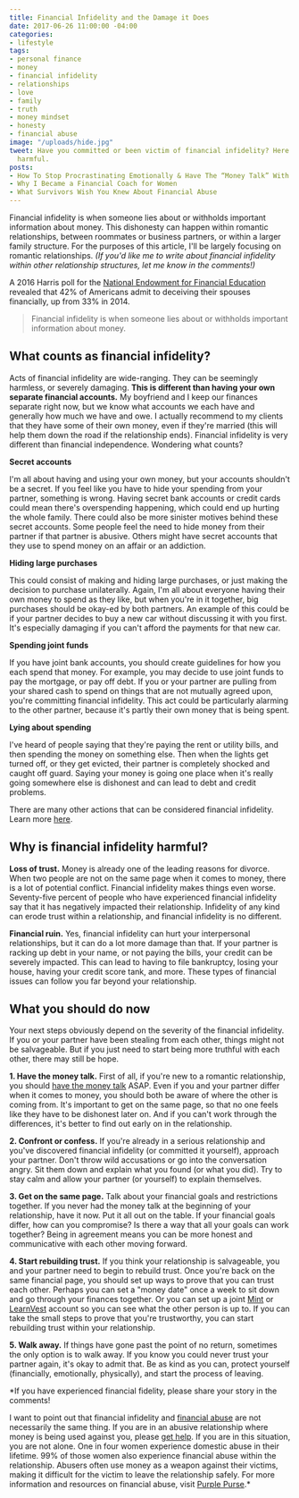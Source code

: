 ```yaml
---
title: Financial Infidelity and the Damage it Does
date: 2017-06-26 11:00:00 -04:00
categories:
- lifestyle
tags:
- personal finance
- money
- financial infidelity
- relationships
- love
- family
- truth
- money mindset
- honesty
- financial abuse
image: "/uploads/hide.jpg"
tweet: Have you committed or been victim of financial infidelity? Here's why it's
  harmful.
posts:
- How To Stop Procrastinating Emotionally & Have The “Money Talk” With Your S.O.
- Why I Became a Financial Coach for Women
- What Survivors Wish You Knew About Financial Abuse
---
```


Financial infidelity is when someone lies about or withholds important information about money. This dishonesty can happen within romantic relationships, between roommates or business partners, or within a larger family structure.  For the purposes of this article, I'll be largely focusing on romantic relationships. *(If you'd like me to write about financial infidelity within other relationship structures, let me know in the comments!)*

A 2016 Harris poll for the [National Endowment for Financial Education ](http://www.nefe.org/press-room/news/americans-confess-to-financial-infidelity.aspx)revealed that 42% of Americans admit to deceiving their spouses financially, up from 33% in 2014.

> Financial infidelity is when someone lies about or withholds important information about money.

## What counts as financial infidelity?

Acts of financial infidelity are wide-ranging. They can be seemingly harmless, or severely damaging. **This is different than having your own separate financial accounts.** My boyfriend and I keep our finances separate right now, but we know what accounts we each have and generally how much we have and owe. I actually recommend to my clients that they have some of their own money, even if they're married (this will help them down the road if the relationship ends). Financial infidelity is very different than financial independence. Wondering what counts?

**Secret accounts**

I'm all about having and using your own money, but your accounts shouldn't be a secret. If you feel like you have to hide your spending from your partner, something is wrong. Having secret bank accounts or credit cards could mean there's overspending happening, which could end up hurting the whole family. There could also be more sinister motives behind these secret accounts. Some people feel the need to hide money from their partner if that partner is abusive. Others might have secret accounts that they use to spend money on an affair or an addiction.

**Hiding large purchases**

This could consist of making and hiding large purchases, or just making the decision to purchase unilaterally. Again, I'm all about everyone having their own money to spend as they like, but when you're in it together, big purchases should be okay-ed by both partners. An example of this could be if your partner decides to buy a new car without discussing it with you first. It's especially damaging if you can't afford the payments for that new car.

**Spending joint funds**

If you have joint bank accounts, you should create guidelines for how you each spend that money. For example, you may decide to use joint funds to pay the mortgage, or pay off debt. If you or your partner are pulling from your shared cash to spend on things that are not mutually agreed upon, you're committing financial infidelity. This act could be particularly alarming to the other partner, because it's partly their own money that is being spent.

**Lying about spending**

I've heard of people saying that they're paying the rent or utility bills, and then spending the money on something else. Then when the lights get turned off, or they get evicted, their partner is completely shocked and caught off guard. Saying your money is going one place when it's really going somewhere else is dishonest and can lead to debt and credit problems.

There are many other actions that can be considered financial infidelity. Learn more [here](https://www.forbes.com/sites/vanessamcgrady/2016/06/02/infidelity/#5eb6147d3735).

## Why is financial infidelity harmful?

**Loss of trust.** Money is already one of the leading reasons for divorce. When two people are not on the same page when it comes to money, there is a lot of potential conflict. Financial infidelity makes things even worse. Seventy-five percent of people who have experienced financial infidelity say that it has negatively impacted their relationship. Infidelity of any kind can erode trust within a relationship, and financial infidelity is no different.

**Financial ruin.** Yes, financial infidelity can hurt your interpersonal relationships, but it can do a lot more damage than that. If your partner is racking up debt in your name, or not paying the bills, your credit can be severely impacted. This can lead to having to file bankruptcy, losing your house, having your credit score tank, and more. These types of financial issues can follow you far beyond your relationship.

## What you should do now

Your next steps obviously depend on the severity of the financial infidelity. If you or your partner have been stealing from each other, things might not be salvageable.  But if you just need to start being more truthful with each other, there may still be hope.

**1. Have the money talk.** First of all, if you're new to a romantic relationship, you should [have the money talk](https://www.maggiegermano.com/blog/have-the-money-talk) ASAP. Even if you and your partner differ when it comes to money, you should both be aware of where the other is coming from. It's important to get on the same page, so that no one feels like they have to be dishonest later on. And if you can't work through the differences, it's better to find out early on in the relationship.

**2. Confront or confess.** If you're already in a serious relationship and you've discovered financial infidelity (or committed it yourself), approach your partner. Don't throw wild accusations or go into the conversation angry. Sit them down and explain what you found (or what you did). Try to stay calm and allow your partner (or yourself) to explain themselves.

**3. Get on the same page.** Talk about your financial goals and restrictions together. If you never had the money talk at the beginning of your relationship, have it now. Put it all out on the table. If your financial goals differ, how can you compromise? Is there a way that all your goals can work together? Being in agreement means you can be more honest and communicative with each other moving forward.

**4. Start rebuilding trust.** If you think your relationship is salvageable, you and your partner need to begin to rebuild trust. Once you're back on the same financial page, you should set up ways to prove that you can trust each other. Perhaps you can set a "money date" once a week to sit down and go through your finances together. Or you can set up a joint [Mint](http://www.mint.com) or [LearnVest](http://www.learnvest.com) account so you can see what the other person is up to. If you can take the small steps to prove that you're trustworthy, you can start rebuilding trust within your relationship.

**5. Walk away.** If things have gone past the point of no return, sometimes the only option is to walk away. If you know you could never trust your partner again, it's okay to admit that. Be as kind as you can, protect yourself (financially, emotionally, physically), and start the process of leaving.

\*If you have experienced financial fidelity, please share your story in the comments!

I want to point out that financial infidelity and [financial abuse](https://www.maggiegermano.com/blog/financial-abuse-survivors-want-you-to-know) are not necessarily the same thing. If you are in an abusive relationship where money is being used against you, please [get help](http://www.thehotline.org/). If you are in this situation, you are not alone. One in four women experience domestic abuse in their lifetime. 99% of those women also experience financial abuse within the relationship. Abusers often use money as a weapon against their victims, making it difficult for the victim to leave the relationship safely. For more information and resources on financial abuse, visit [Purple Purse](http://purplepurse.com/).\*